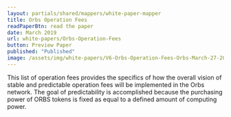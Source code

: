 ```yaml
---
layout: partials/shared/mappers/white-paper-mapper
title: Orbs Operation Fees
readPaperBtn: read the paper
date: March 2019
url: white-papers/Orbs-Operation-Fees
button: Preview Paper
published: "Published"
image: /assets/img/white-papers/V6-Orbs-Operation-Fees-Orbs-March-27-2019.png
---
```


This list of operation fees provides the specifics of how the overall vision of stable and predictable operation fees will be implemented in the Orbs network. The goal of predictability is accomplished because the purchasing power of ORBS tokens is fixed as equal to a defined amount of computing power.
